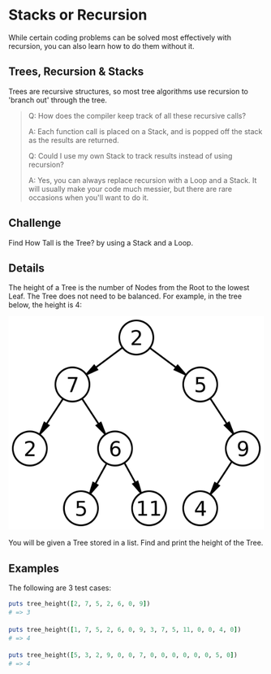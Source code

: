 # Stacks or Recursion

While certain coding problems can be solved most effectively with recursion, you can also learn how to do them without it.

## Trees, Recursion & Stacks

Trees are recursive structures, so most tree algorithms use recursion to 'branch out' through the tree.

> Q: How does the compiler keep track of all these recursive calls?
>
> A: Each function call is placed on a Stack, and is popped off the stack as the results are returned.
>
> Q: Could I use my own Stack to track results instead of using recursion?
>
> A: Yes, you can always replace recursion with a Loop and a Stack. It will usually make your code much messier, but there are rare occasions when you'll want to do it.

## Challenge

Find How Tall is the Tree? by using a Stack and a Loop.

## Details

The height of a Tree is the number of Nodes from the Root to the lowest Leaf. The Tree does not need to be balanced.
For example, in the tree below, the height is 4:

![stack or recursion](stack_or_recursion.svg)

You will be given a Tree stored in a list. Find and print the height of the Tree.

## Examples

The following are 3 test cases:

```ruby
puts tree_height([2, 7, 5, 2, 6, 0, 9])
# => 3

puts tree_height([1, 7, 5, 2, 6, 0, 9, 3, 7, 5, 11, 0, 0, 4, 0])
# => 4

puts tree_height([5, 3, 2, 9, 0, 0, 7, 0, 0, 0, 0, 0, 0, 5, 0])
# => 4
```
